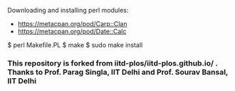 Downloading and installing perl modules:

- https://metacpan.org/pod/Carp::Clan
- https://metacpan.org/pod/Date::Calc

$ perl Makefile.PL
$ make
$ sudo make install

### This repository is forked from iitd-plos/iitd-plos.github.io/ . Thanks to Prof. Parag Singla, IIT Delhi and Prof. Sourav Bansal, IIT Delhi
